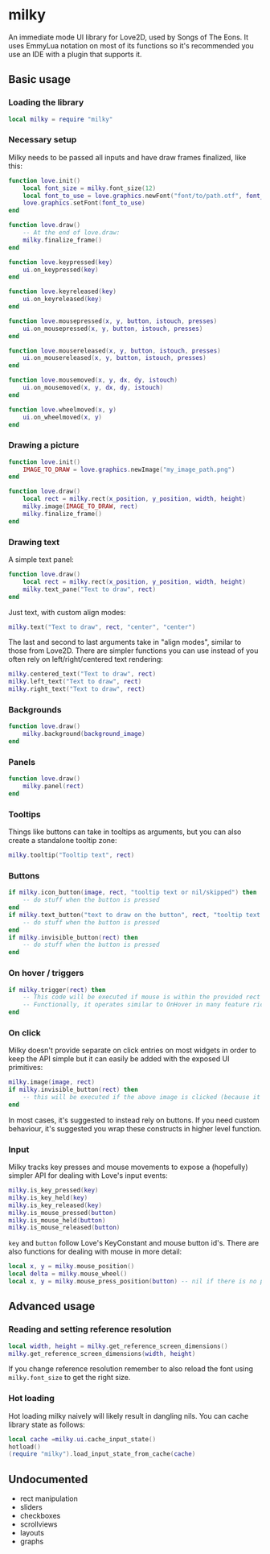 # milky
An immediate mode UI library for Love2D, used by Songs of The Eons.
It uses EmmyLua notation on most of its functions so it's recommended you use an IDE with a plugin that supports it.

## Basic usage
### Loading the library
```lua
local milky = require "milky"
```
### Necessary setup
Milky needs to be passed all inputs and have draw frames finalized, like this:
```lua
function love.init()
	local font_size = milky.font_size(12)
	local font_to_use = love.graphics.newFont("font/to/path.otf", font_size)
	love.graphics.setFont(font_to_use)
end

function love.draw()
	-- At the end of love.draw:
	milky.finalize_frame()
end

function love.keypressed(key)
	ui.on_keypressed(key)
end

function love.keyreleased(key)
	ui.on_keyreleased(key)
end

function love.mousepressed(x, y, button, istouch, presses)
	ui.on_mousepressed(x, y, button, istouch, presses)
end

function love.mousereleased(x, y, button, istouch, presses)
	ui.on_mousereleased(x, y, button, istouch, presses)
end

function love.mousemoved(x, y, dx, dy, istouch)
	ui.on_mousemoved(x, y, dx, dy, istouch)
end

function love.wheelmoved(x, y)
	ui.on_wheelmoved(x, y)
end
```
### Drawing a picture
```lua
function love.init()
 	IMAGE_TO_DRAW = love.graphics.newImage("my_image_path.png")
end

function love.draw()
	local rect = milky.rect(x_position, y_position, width, height)
	milky.image(IMAGE_TO_DRAW, rect)
	milky.finalize_frame()
end
```
### Drawing text
A simple text panel:
```lua
function love.draw()
	local rect = milky.rect(x_position, y_position, width, height)
	milky.text_pane("Text to draw", rect)
end
```
Just text, with custom align modes:
```lua
milky.text("Text to draw", rect, "center", "center")
```
The last and second to last arguments take in "align modes", similar to those from Love2D.
There are simpler functions you can use instead of you often rely on left/right/centered text rendering:
```lua
milky.centered_text("Text to draw", rect)
milky.left_text("Text to draw", rect)
milky.right_text("Text to draw", rect)
```
### Backgrounds
```lua
function love.draw()
	milky.background(background_image)
end
```
### Panels
```lua
function love.draw()
	milky.panel(rect)	
end
```
### Tooltips
Things like buttons can take in tooltips as arguments, but you can also create a standalone tooltip zone:
```lua
milky.tooltip("Tooltip text", rect)
```
### Buttons
```lua
if milky.icon_button(image, rect, "tooltip text or nil/skipped") then
	-- do stuff when the button is pressed
end
if milky.text_button("text to draw on the button", rect, "tooltip text or nil/skipped") then
	-- do stuff when the button is pressed
end
if milky.invisible_button(rect) then
	-- do stuff when the button is pressed
end
```
### On hover / triggers
```lua
if milky.trigger(rect) then
	-- This code will be executed if mouse is within the provided rect
	-- Functionally, it operates similar to OnHover in many feature rich engines.
end
```
### On click
Milky doesn't provide separate on click entries on most widgets in order to keep the API simple but it can easily be added with the exposed UI primitives:
```lua
milky.image(image, rect)
if milky.invisible_button(rect) then
	-- this will be executed if the above image is clicked (because it uses the same rect as the invisible button)
end
```
In most cases, it's suggested to instead rely on buttons. If you need custom behaviour, it's suggested you wrap these constructs in higher level function.
### Input
Milky tracks key presses and mouse movements to expose a (hopefully) simpler API for dealing with Love's input events:
```lua
milky.is_key_pressed(key)
milky.is_key_held(key)
milky.is_key_released(key)
milky.is_mouse_pressed(button)
milky.is_mouse_held(button)
milky.is_mouse_released(button)
```
`key` and `button` follow Love's KeyConstant and mouse button id's.
There are also functions for dealing with mouse in more detail:
```lua
local x, y = milky.mouse_position()
local delta = milky.mouse_wheel()
local x, y = milky.mouse_press_position(button) -- nil if there is no press
```
## Advanced usage
### Reading and setting reference resolution
```lua
local width, height = milky.get_reference_screen_dimensions()
milky.get_reference_screen_dimensions(width, height)
```
If you change reference resolution remember to also reload the font using `milky.font_size` to get the right size.
### Hot loading
Hot loading milky naively will likely result in dangling nils. You can cache library state as follows:
```lua
local cache =milky.ui.cache_input_state()
hotload()
(require "milky").load_input_state_from_cache(cache)
```
## Undocumented
- rect manipulation
- sliders
- checkboxes
- scrollviews
- layouts
- graphs
